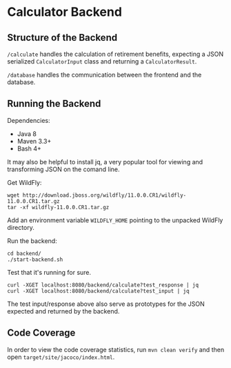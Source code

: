 # Calculator Backend

## Structure of the Backend

`/calculate` handles the calculation of retirement benefits, expecting a JSON
serialized `CalculatorInput` class and returning a `CalculatorResult`.

`/database` handles the communication between the frontend and the database.

## Running the Backend

Dependencies:
* Java 8
* Maven 3.3+
* Bash 4+

It may also be helpful to install jq,
a very popular tool for viewing and transforming JSON on the comand line.

Get WildFly:
``` shell
wget http://download.jboss.org/wildfly/11.0.0.CR1/wildfly-11.0.0.CR1.tar.gz
tar -xf wildfly-11.0.0.CR1.tar.gz
```

Add an environment variable `WILDFLY_HOME` 
pointing to the unpacked WildFly directory.


Run the backend:

``` shell
cd backend/
./start-backend.sh
```

Test that it's running for sure.

``` shell
curl -XGET localhost:8080/backend/calculate?test_response | jq
curl -XGET localhost:8080/backend/calculate?test_input | jq
```

The test input/response above also serve as prototypes for the JSON expected and
returned by the backend.

## Code Coverage

In order to view the code coverage statistics,
run `mvn clean verify`
and then open `target/site/jacoco/index.html`.
